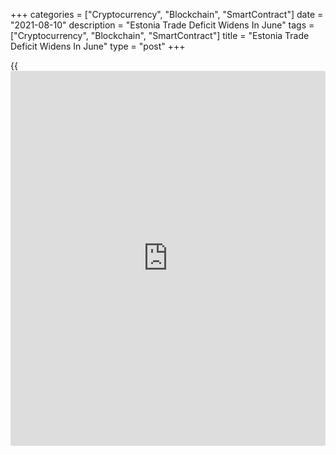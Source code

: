 +++
categories = ["Cryptocurrency", "Blockchain", "SmartContract"]
date = "2021-08-10"
description = "Estonia Trade Deficit Widens In June"
tags = ["Cryptocurrency", "Blockchain", "SmartContract"]
title = "Estonia Trade Deficit Widens In June"
type = "post"
+++

{{<iframe id="large-banner" src="https://www.bounty.group/#slide=25.0" width="100%" height="600" scrolling="no" style="border: 0px solid rgb(216, 221, 230); border-radius: 3px;">}}

Estonia's trade deficit widened in June, figures from Statistics Estonia
showed on Tuesday.

The trade deficit increased to EUR 235 million in June from EUR 10
million in the same month last year. In May, the trade deficit was EUR
174 million.

Exports grew 26.0 percent year-on-year in June, after a 47.0 percent
rise in May.

Imports rose 45.0 percent yearly in June, after a 51.0 percent growth in
the previous month.

In the second quarter, trade deficit was EUR 489 million. Exports grew
41.0 percent and imports rose 49.0 percent.

"In the second quarter, Finland, the USA and Sweden were the most
important destination countries for Estonia's exports, while the top
partner countries for imports of goods were Finland, Russia and
Germany," Evelin Puura, leading analyst at Statistics Estonia, said.

For comments and feedback [contact](https://www.playgroundfx.com/contact/): editorial@rtt[news](https://www.letsplayfx.com/blog/forex-news-website/).com

[Economic News][1]

 **What parts of the world are seeing the best (and worst) economic
performances lately? Click[here][2] to check out our [Econ Scorecard][2]
and find out! See up-to-the-moment [ranking](https://www.playgroundfx.com/blog/crypto-exchange-ranking/)s for the best and worst
performers in [GDP][3], [unemployment rate][4], [inflation][2] and much
more.**

   1. www.rtt[news](https://www.letsplayfx.com/blog/forex-news-website/).com/Content/EconomicNews.aspx
   2. www.rtt[news](https://www.letsplayfx.com/blog/forex-news-website/).com/economic-scorecard/world-rank/CPI/highest-performance.aspx
   3. www.rtt[news](https://www.letsplayfx.com/blog/forex-news-website/).com/economic-scorecard/world-rank/GDP/highest-performance.aspx
   4. www.rtt[news](https://www.letsplayfx.com/blog/forex-news-website/).com/economic-scorecard/world-rank/unemployment-rate/lowest-performance.aspx
